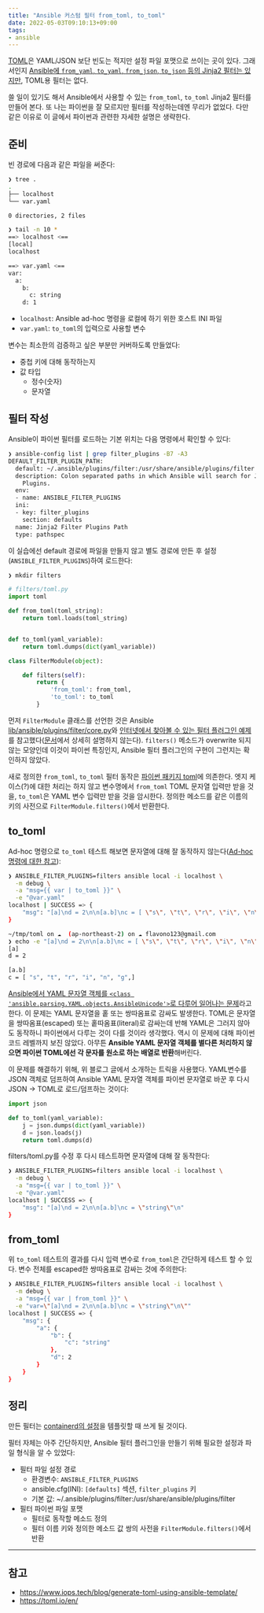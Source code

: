 ```yaml
---
title: "Ansible 커스텀 필터 from_toml, to_toml"
date: 2022-05-03T09:10:13+09:00
tags:
- ansible
---
```


[TOML](https://toml.io/en/)은 YAML/JSON 보단 빈도는 적지만 설정 파일 포맷으로 쓰이는 곳이 있다. 그래서인지 [Ansible에 `from_yaml`, `to_yaml`, `from_json`, `to_json` 등의 Jinja2 필터는 있지만](https://docs.ansible.com/ansible/latest/user_guide/playbooks_filters.html#formatting-data-yaml-and-json), TOML용 필터는 없다.

쓸 일이 있기도 해서 Ansible에서 사용할 수 있는 `from_toml`, `to_toml` Jinja2 필터를 만들어 본다. 또 나는 파이썬을 잘 모르지만 필터를 작성하는데엔 무리가 없었다. 다만 같은 이유로 이 글에서 파이썬과 관련한 자세한 설명은 생략한다.


## 준비
빈 경로에 다음과 같은 파일을 써준다:
```sh
❯ tree .
.
├── localhost
└── var.yaml

0 directories, 2 files

❯ tail -n 10 *
==> localhost <==
[local]
localhost

==> var.yaml <==
var:
  a:
    b:
      c: string
    d: 1

```

- `localhost`: Ansible ad-hoc 명령을 로컬에 하기 위한 호스트 INI 파일
- `var.yaml`: `to_toml`의 입력으로 사용할 변수

변수는 최소한의 검증하고 싶은 부분만 커버하도록 만들었다:
- 중첩 키에 대해 동작하는지
- 값 타입
  - 정수(숫자)
  - 문자열

## 필터 작성
Ansible이 파이썬 필터를 로드하는 기본 위치는 다음 명령에서 확인할 수 있다:
```sh
❯ ansible-config list | grep filter_plugins -B7 -A3
DEFAULT_FILTER_PLUGIN_PATH:
  default: ~/.ansible/plugins/filter:/usr/share/ansible/plugins/filter
  description: Colon separated paths in which Ansible will search for Jinja2 Filter
    Plugins.
  env:
  - name: ANSIBLE_FILTER_PLUGINS
  ini:
  - key: filter_plugins
    section: defaults
  name: Jinja2 Filter Plugins Path
  type: pathspec

```

이 실습에선 default 경로에 파일을 만들지 않고 별도 경로에 만든 후 설정(`ANSIBLE_FILTER_PLUGINS`)하여 로드한다:
```sh
❯ mkdir filters
```
```python
# filters/toml.py
import toml

def from_toml(toml_string):
    return toml.loads(toml_string)


def to_toml(yaml_variable):
    return toml.dumps(dict(yaml_variable))

class FilterModule(object):

    def filters(self):
        return {
            'from_toml': from_toml,
            'to_toml': to_toml
        }


```

먼저 `FilterModule` 클래스를 선언한 것은 Ansible [lib/ansible/plugins/filter/core.py](https://github1s.com/ansible/ansible/blob/devel/lib/ansible/plugins/filter/core.py#L560-L561)와 [인터넷에서 찾아볼 수 있는 필터 플러그인 예제](https://blog.oddbit.com/post/2019-04-25-writing-ansible-filter-plugins/)를 참고했다([문서](https://docs.ansible.com/ansible/latest/plugins/filter.html)에서 상세히 설명하지 않는다). `filters()` 메소드가 overwrite 되지 않는 모양인데 이것이 파이썬 특징인지, Ansible 필터 플러그인의 구현이 그런지는 확인하지 않았다.

새로 정의한 `from_toml`, `to_toml` 필터 동작은 [파이썬 패키지 toml](https://github.com/uiri/toml#api-reference)에 의존한다. 엣지 케이스(?)에 대한 처리는 하지 않고 변수명에서 `from_toml` TOML 문자열 입력만 받을 것을, `to_toml`은 YAML 변수 입력만 받을 것을 암시한다. 정의한 메소드를 같은 이름의 키의 사전으로 `FilterModule.filters()`에서 반환한다.

## to_toml

Ad-hoc 명령으로 `to_toml` 테스트 해보면 문자열에 대해 잘 동작하지 않는다([Ad-hoc 명령에 대한 참고](/posts/ansible-pssh/#ansible)):
```sh
❯ ANSIBLE_FILTER_PLUGINS=filters ansible local -i localhost \
  -m debug \
  -a "msg={{ var | to_toml }}" \
  -e "@var.yaml"
localhost | SUCCESS => {
    "msg": "[a]\nd = 2\n\n[a.b]\nc = [ \"s\", \"t\", \"r\", \"i\", \"n\", \"g\",]\n"
}

~/tmp/toml on ☁️  (ap-northeast-2) on ☁️ flavono123@gmail.com
❯ echo -e "[a]\nd = 2\n\n[a.b]\nc = [ \"s\", \"t\", \"r\", \"i\", \"n\", \"g\",]\n"
[a]
d = 2

[a.b]
c = [ "s", "t", "r", "i", "n", "g",]
```

[Ansible에서 YAML 문자열 객체를 `<class 'ansible.parsing.YAML.objects.AnsibleUnicode'>`로 다루어 일어나는 문제](https://www.iops.tech/blog/generate-toml-using-ansible-template/)라고 한다. 이 문제는 YAML 문자열을 홑 또는 쌍따옴표로 감싸도 발생한다. TOML은 문자열을 쌍따옴표(escaped) 또는 홑따옴표(literal)로 감싸는데 반해 YAML은 그러지 않아도 동작하니 파이썬에서 다루는 것이 다를 것이라 생각했다. 역시 이 문제에 대해 파이썬 코드 레벨까지 보진 않았다. 아무튼 **Ansible YAML 문자열 객체를 별다른 처리하지 않으면 파이썬 TOML에선 각 문자를 원소로 하는 배열로 반환**해버린다.

이 문제를 해결하기 위해, 위 블로그 글에서 소개하는 트릭을 사용했다. YAML변수를 JSON 객체로 덤프하여 Ansible YAML 문자열 객체를 파이썬 문자열로 바꾼 후 다시 JSON -> TOML로 로드/덤프하는 것이다:
```python
import json

def to_toml(yaml_variable):
    j = json.dumps(dict(yaml_variable))
    d = json.loads(j)
    return toml.dumps(d)
```

filters/toml.py를 수정 후 다시 테스트하면 문자열에 대해 잘 동작한다:
```sh
❯ ANSIBLE_FILTER_PLUGINS=filters ansible local -i localhost \
  -m debug \
  -a "msg={{ var | to_toml }}" \
  -e "@var.yaml"
localhost | SUCCESS => {
    "msg": "[a]\nd = 2\n\n[a.b]\nc = \"string\"\n"
}
```

## from_toml
위 `to_toml` 테스트의 결과를 다시 입력 변수로 `from_toml`은 간단하게 테스트 할 수 있다. 변수 전체를 escaped한 쌍따옴표로 감싸는 것에 주의한다:
```sh
❯ ANSIBLE_FILTER_PLUGINS=filters ansible local -i localhost \
  -m debug \
  -a "msg={{ var | from_toml }}" \
  -e "var=\"[a]\nd = 2\n\n[a.b]\nc = \"string\"\n\""
localhost | SUCCESS => {
    "msg": {
        "a": {
            "b": {
                "c": "string"
            },
            "d": 2
        }
    }
}

```

## 정리
만든 필터는 [containerd의 설정](https://github.com/containerd/containerd/blob/main/docs/man/containerd-config.toml.5.md)을 템플릿할 때 쓰게 될 것이다.

필터 자체는 아주 간단하지만, Ansible 필터 플러그인을 만들기 위해 필요한 설정과 파일 형식을 알 수 있었다:
- 필터 파일 설정 경로
  - 환경변수: `ANSIBLE_FILTER_PLUGINS`
  - ansible.cfg(INI): `[defaults]` 섹션, `filter_plugins` 키
  - 기본 값: ~/.ansible/plugins/filter:/usr/share/ansible/plugins/filter
- 필터 파이썬 파일 포맷
  - 필터로 동작할 메소드 정의
  - 필터 이름 키와 정의한 메소드 값 쌍의 사전을 `FilterModule.filters()`에서 반환


---

## 참고
- https://www.iops.tech/blog/generate-toml-using-ansible-template/
- https://toml.io/en/


